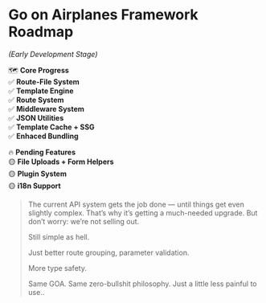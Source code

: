 # **Go on Airplanes** Framework Roadmap  
*(Early Development Stage)*  

🗺 **Core Progress**  
✅ **Route-File System**  
✅ **Template Engine**  
✅ **Route System**  
✅ **Middleware System**  
✅ **JSON Utilities**  
✅ **Template Cache + SSG**  
✅ **Enhaced Bundling**  

🔥 **Pending Features**  
🟡 **File Uploads + Form Helpers**  
🟡 **Plugin System**  
🟡 **i18n Support**  

> The current API system gets the job done — until things get even slightly complex. That’s why it’s getting a much-needed upgrade. But don’t worry:
> we’re not selling out.
> 
> Still simple as hell.
>
> Just better route grouping, parameter validation.
>
> More type safety.
>
> Same GOA. Same zero-bullshit philosophy. Just a little less painful to use..